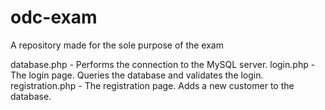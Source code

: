 # odc-exam
A repository made for the sole purpose of the exam

database.php - Performs the connection to the MySQL server.
login.php - The login page. Queries the database and validates the login.
registration.php - The registration page. Adds a new customer to the database.
